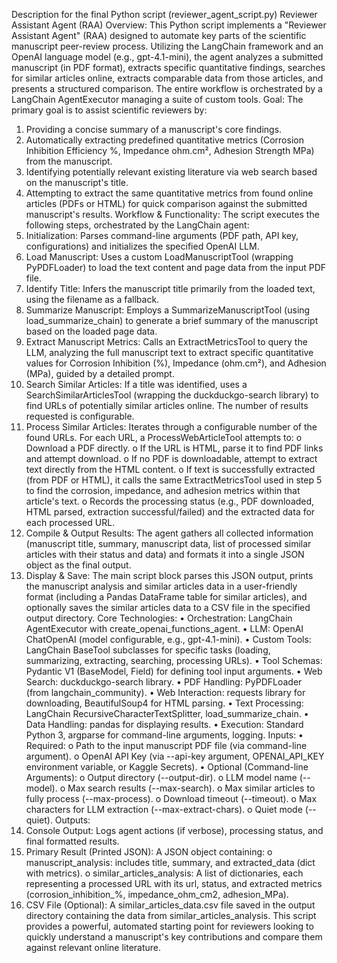 Description for the final Python script (reviewer_agent_script.py)
Reviewer Assistant Agent (RAA)
Overview:
This Python script implements a "Reviewer Assistant Agent" (RAA) designed to automate key parts of the scientific manuscript peer-review process. Utilizing the LangChain framework and an OpenAI language model (e.g., gpt-4.1-mini), the agent analyzes a submitted manuscript (in PDF format), extracts specific quantitative findings, searches for similar articles online, extracts comparable data from those articles, and presents a structured comparison. The entire workflow is orchestrated by a LangChain AgentExecutor managing a suite of custom tools.
Goal:
The primary goal is to assist scientific reviewers by:
1.	Providing a concise summary of a manuscript's core findings.
2.	Automatically extracting predefined quantitative metrics (Corrosion Inhibition Efficiency %, Impedance ohm.cm², Adhesion Strength MPa) from the manuscript.
3.	Identifying potentially relevant existing literature via web search based on the manuscript's title.
4.	Attempting to extract the same quantitative metrics from found online articles (PDFs or HTML) for quick comparison against the submitted manuscript's results.
Workflow & Functionality:
The script executes the following steps, orchestrated by the LangChain agent:
1.	Initialization: Parses command-line arguments (PDF path, API key, configurations) and initializes the specified OpenAI LLM.
2.	Load Manuscript: Uses a custom LoadManuscriptTool (wrapping PyPDFLoader) to load the text content and page data from the input PDF file.
3.	Identify Title: Infers the manuscript title primarily from the loaded text, using the filename as a fallback.
4.	Summarize Manuscript: Employs a SummarizeManuscriptTool (using load_summarize_chain) to generate a brief summary of the manuscript based on the loaded page data.
5.	Extract Manuscript Metrics: Calls an ExtractMetricsTool to query the LLM, analyzing the full manuscript text to extract specific quantitative values for Corrosion Inhibition (%), Impedance (ohm.cm²), and Adhesion (MPa), guided by a detailed prompt.
6.	Search Similar Articles: If a title was identified, uses a SearchSimilarArticlesTool (wrapping the duckduckgo-search library) to find URLs of potentially similar articles online. The number of results requested is configurable.
7.	Process Similar Articles: Iterates through a configurable number of the found URLs. For each URL, a ProcessWebArticleTool attempts to:
o	Download a PDF directly.
o	If the URL is HTML, parse it to find PDF links and attempt download.
o	If no PDF is downloadable, attempt to extract text directly from the HTML content.
o	If text is successfully extracted (from PDF or HTML), it calls the same ExtractMetricsTool used in step 5 to find the corrosion, impedance, and adhesion metrics within that article's text.
o	Records the processing status (e.g., PDF downloaded, HTML parsed, extraction successful/failed) and the extracted data for each processed URL.
8.	Compile & Output Results: The agent gathers all collected information (manuscript title, summary, manuscript data, list of processed similar articles with their status and data) and formats it into a single JSON object as the final output.
9.	Display & Save: The main script block parses this JSON output, prints the manuscript analysis and similar articles data in a user-friendly format (including a Pandas DataFrame table for similar articles), and optionally saves the similar articles data to a CSV file in the specified output directory.
Core Technologies:
•	Orchestration: LangChain AgentExecutor with create_openai_functions_agent.
•	LLM: OpenAI ChatOpenAI (model configurable, e.g., gpt-4.1-mini).
•	Custom Tools: LangChain BaseTool subclasses for specific tasks (loading, summarizing, extracting, searching, processing URLs).
•	Tool Schemas: Pydantic V1 (BaseModel, Field) for defining tool input arguments.
•	Web Search: duckduckgo-search library.
•	PDF Handling: PyPDFLoader (from langchain_community).
•	Web Interaction: requests library for downloading, BeautifulSoup4 for HTML parsing.
•	Text Processing: LangChain RecursiveCharacterTextSplitter, load_summarize_chain.
•	Data Handling: pandas for displaying results.
•	Execution: Standard Python 3, argparse for command-line arguments, logging.
Inputs:
•	Required:
o	Path to the input manuscript PDF file (via command-line argument).
o	OpenAI API Key (via --api-key argument, OPENAI_API_KEY environment variable, or Kaggle Secrets).
•	Optional (Command-line Arguments):
o	Output directory (--output-dir).
o	LLM model name (--model).
o	Max search results (--max-search).
o	Max similar articles to fully process (--max-process).
o	Download timeout (--timeout).
o	Max characters for LLM extraction (--max-extract-chars).
o	Quiet mode (--quiet).
Outputs:
1.	Console Output: Logs agent actions (if verbose), processing status, and final formatted results.
2.	Primary Result (Printed JSON): A JSON object containing:
o	manuscript_analysis: includes title, summary, and extracted_data (dict with metrics).
o	similar_articles_analysis: A list of dictionaries, each representing a processed URL with its url, status, and extracted metrics (corrosion_inhibition_%, impedance_ohm_cm2, adhesion_MPa).
3.	CSV File (Optional): A similar_articles_data.csv file saved in the output directory containing the data from similar_articles_analysis.
This script provides a powerful, automated starting point for reviewers looking to quickly understand a manuscript's key contributions and compare them against relevant online literature.
